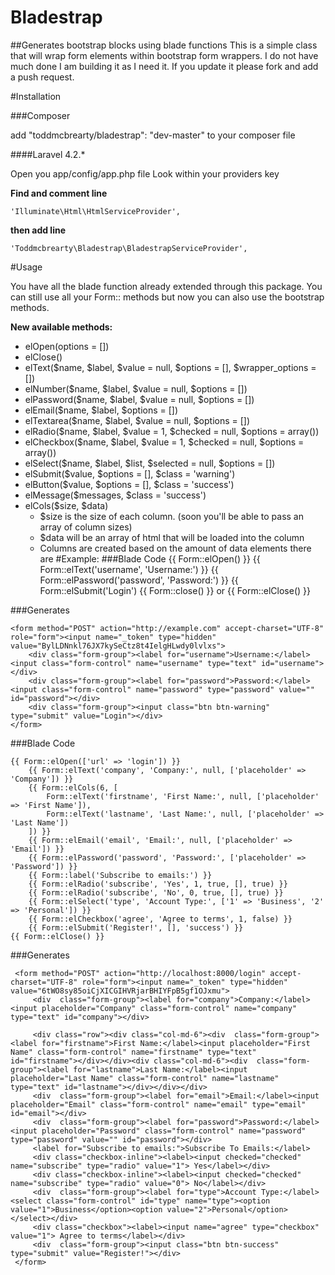 Bladestrap
==========

##Generates bootstrap blocks using blade functions
This is a simple class that will wrap form elements within bootstrap form wrappers. I do not have much done 
I am building it as I need it. If you update it please fork and add a push request. 

#Installation

###Composer

   add "toddmcbrearty/bladestrap": "dev-master" to your composer file

####Laravel 4.2.*

Open you app/config/app.php file
Look within your providers key 

**Find and comment line** 

    'Illuminate\Html\HtmlServiceProvider',
    
**then add line**

    'Toddmcbrearty\Bladestrap\BladestrapServiceProvider',
    
#Usage

You have all the blade function already extended through this package.
You can still use all your Form:: methods but now you can
also use the bootstrap methods.

**New available methods:**

* elOpen(options = [])
* elClose()
* elText($name, $label, $value = null, $options = [], $wrapper_options = [])
* elNumber($name, $label, $value = null, $options = [])
* elPassword($name, $label, $value = null, $options = [])
* elEmail($name, $label, $options = [])
* elTextarea($name, $label, $value = null, $options = [])
* elRadio($name, $label, $value = 1, $checked = null, $options = array())
* elCheckbox($name, $label, $value = 1, $checked = null, $options = array())
* elSelect($name, $label, $list, $selected = null, $options = [])
* elSubmit($value, $options = [], $class = 'warning')
* elButton($value, $options = [], $class = 'success')
* elMessage($messages, $class = 'success')
* elCols($size, $data)
    * $size is the size of each column. (soon you'll be able to pass an array of column sizes)
    * $data will be an array of html that will be loaded into the column
    * Columns are created based on the amount of data elements there are
#Example:
###Blade Code
    {{ Form::elOpen() }}
        {{ Form::elText('username', 'Username:') }}
        {{ Form::elPassword('password', 'Password:') }}
        {{ Form::elSubmit('Login')
    {{ Form::close() }} or {{ Form::elClose() }}
    
###Generates

    <form method="POST" action="http://example.com" accept-charset="UTF-8" role="form"><input name="_token" type="hidden" value="BylLDNnkl76JX7kySeCtz8t4IelgHLwdy0lvlxs">
        <div class="form-group"><label for="username">Username:</label><input class="form-control" name="username" type="text" id="username"></div>
        <div class="form-group"><label for="password">Password:</label><input class="form-control" name="password" type="password" value="" id="password"></div>
        <div class="form-group"><input class="btn btn-warning" type="submit" value="Login"></div>
    </form>
    
 ###Blade Code
 
    {{ Form::elOpen(['url' => 'login']) }}
        {{ Form::elText('company', 'Company:', null, ['placeholder' => 'Company']) }}
        {{ Form::elCols(6, [
            Form::elText('firstname', 'First Name:', null, ['placeholder' => 'First Name']),
            Form::elText('lastname', 'Last Name:', null, ['placeholder' => 'Last Name'])
        ]) }}
        {{ Form::elEmail('email', 'Email:', null, ['placeholder' => 'Email']) }}
        {{ Form::elPassword('password', 'Password:', ['placeholder' => 'Password']) }}
        {{ Form::label('Subscribe to emails:') }}
        {{ Form::elRadio('subscribe', 'Yes', 1, true, [], true) }}
        {{ Form::elRadio('subscribe', 'No', 0, true, [], true) }}
        {{ Form::elSelect('type', 'Account Type:', ['1' => 'Business', '2' => 'Personal']) }}
        {{ Form::elCheckbox('agree', 'Agree to terms', 1, false) }}
        {{ Form::elSubmit('Register!', [], 'success') }}
    {{ Form::elClose() }}
    
 ###Generates
 
     <form method="POST" action="http://localhost:8000/login" accept-charset="UTF-8" role="form"><input name="_token" type="hidden" value="6tWO8sy85oiCjXICGIHVRjarBHIYFpB5gf1OJxmu">
         <div  class="form-group"><label for="company">Company:</label><input placeholder="Company" class="form-control" name="company" type="text" id="company"></div>
    
         <div class="row"><div class="col-md-6"><div  class="form-group"><label for="firstname">First Name:</label><input placeholder="First Name" class="form-control" name="firstname" type="text" id="firstname"></div></div><div class="col-md-6"><div  class="form-group"><label for="lastname">Last Name:</label><input placeholder="Last Name" class="form-control" name="lastname" type="text" id="lastname"></div></div></div>
         <div  class="form-group"><label for="email">Email:</label><input placeholder="Email" class="form-control" name="email" type="email" id="email"></div>
         <div  class="form-group"><label for="password">Password:</label><input placeholder="Password" class="form-control" name="password" type="password" value="" id="password"></div>
         <label for="Subscribe to emails:">Subscribe To Emails:</label>
         <div class="checkbox-inline"><label><input checked="checked" name="subscribe" type="radio" value="1"> Yes</label></div>
         <div class="checkbox-inline"><label><input checked="checked" name="subscribe" type="radio" value="0"> No</label></div>
         <div  class="form-group"><label for="type">Account Type:</label><select class="form-control" id="type" name="type"><option value="1">Business</option><option value="2">Personal</option></select></div>
         <div class="checkbox"><label><input name="agree" type="checkbox" value="1"> Agree to terms</label></div>
         <div  class="form-group"><input class="btn btn-success" type="submit" value="Register!"></div>
     </form>
